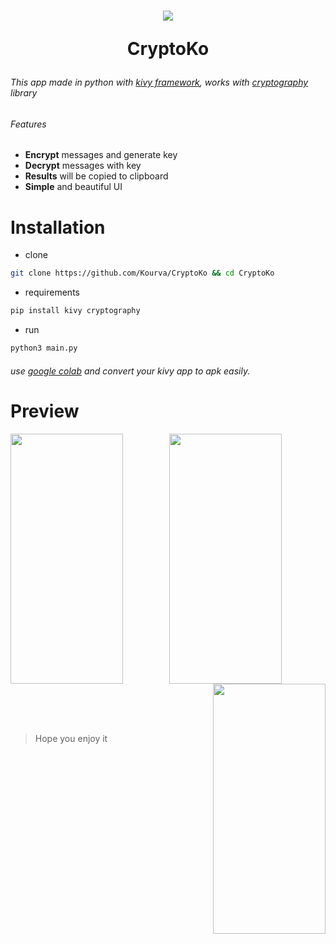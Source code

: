 <h1 align="center">
    <img align="center" src="https://user-images.githubusercontent.com/118578799/212907888-9bf45f71-8707-44e2-b536-64a46c9a7764.png" />
    <p> CryptoKo </p>
</h1>

###### This app made in python with [kivy framework](https://kivy.org), works with [cryptography](https://cryptography.io/en/latest/fernet/#cryptography.fernet.Fernet) library
###### Features
+ **Encrypt** messages and generate key
+ **Decrypt** messages with key
+ **Results** will be copied to clipboard
+ **Simple** and beautiful UI

# Installation
+ clone
```bash
git clone https://github.com/Kourva/CryptoKo && cd CryptoKo
```
+ requirements
```bash
pip install kivy cryptography
```
+ run
```bash
python3 main.py
```
 ###### use [google colab](https://colab.research.google.com/) and convert your kivy app to apk easily.


# Preview
<p align="center">
    <img align="left" src="https://user-images.githubusercontent.com/118578799/212908630-4b5c9eb1-d30c-421d-a15e-3946b8cad426.png" width=180 height=400 />
    <img align="center" src="https://user-images.githubusercontent.com/118578799/212908637-27649336-3472-48df-9a6f-28c6eda59277.jpg" width=180 height=400 />
    <img align="right" src="https://user-images.githubusercontent.com/118578799/212908645-29117a2c-022d-4531-82de-bdb469ab964f.jpg" width=180 height=400 />
</p>

<br><br><br>

> Hope you enjoy it
